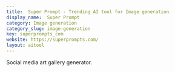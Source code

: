 ```yaml
---
title:  Super Prompt - Trending AI tool for Image generation
display_name:  Super Prompt
category: Image generation
category_slug: image-generation
key: superprompts_com
website: https://superprompts.com/
layout: aitool
---
```


Social media art gallery generator.
